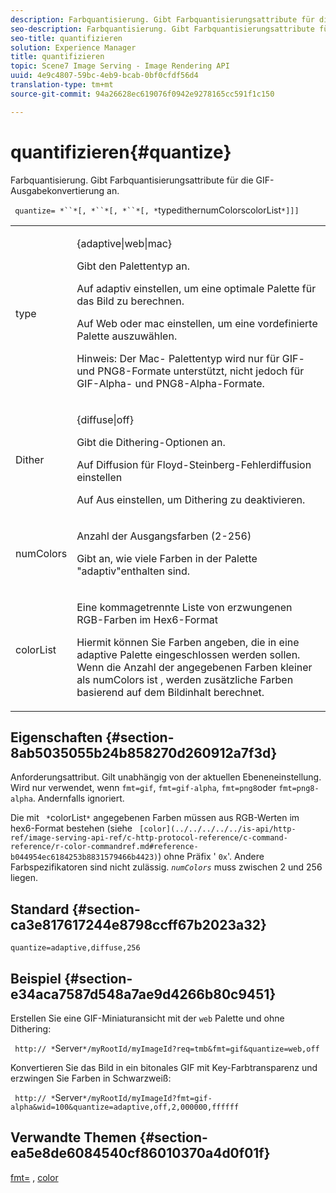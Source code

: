 ```yaml
---
description: Farbquantisierung. Gibt Farbquantisierungsattribute für die GIF-Ausgabekonvertierung an.
seo-description: Farbquantisierung. Gibt Farbquantisierungsattribute für die GIF-Ausgabekonvertierung an.
seo-title: quantifizieren
solution: Experience Manager
title: quantifizieren
topic: Scene7 Image Serving - Image Rendering API
uuid: 4e9c4807-59bc-4eb9-bcab-0bf0cfdf56d4
translation-type: tm+mt
source-git-commit: 94a26628ec619076f0942e9278165cc591f1c150

---
```



# quantifizieren{#quantize}

Farbquantisierung. Gibt Farbquantisierungsattribute für die GIF-Ausgabekonvertierung an.

` quantize= *``*[, *``*[, *``*[, *`typedithernumColorscolorList`*]]]`

<table id="table_A669A9058C8043A5BAE80B03A13B015B"> 
 <tbody> 
  <tr> 
   <td colname="col1"> <p> <span class="codeph"> <span class="varname"> type </span> </span> </p> </td> 
   <td colname="col2"> <p> <span class="codeph"> {adaptive|web|mac} </span> </p> <p>Gibt den Palettentyp an. </p> <p>Auf <span class="codeph"> adaptiv einstellen, </span> um eine optimale Palette für das Bild zu berechnen. </p> <p>Auf <span class="codeph"> Web </span> oder <span class="codeph"> mac einstellen, </span> um eine vordefinierte Palette auszuwählen. </p> <p> <p>Hinweis:  Der <span class="codeph"> Mac- </span> Palettentyp wird nur für GIF- und PNG8-Formate unterstützt, nicht jedoch für GIF-Alpha- und PNG8-Alpha-Formate. </p> </p> </td> 
  </tr> 
  <tr> 
   <td colname="col1"> <p> <span class="codeph"> <span class="varname"> Dither </span></span> </p> </td> 
   <td colname="col2"> <p> <span class="codeph"> {diffuse|off} </span> </p> <p>Gibt die Dithering-Optionen an. </p> <p>Auf <span class="codeph"> Diffusion </span> für Floyd-Steinberg-Fehlerdiffusion einstellen </p> <p>Auf <span class="codeph"> Aus einstellen, </span> um Dithering zu deaktivieren. </p> </td> 
  </tr> 
  <tr> 
   <td colname="col1"> <p> <span class="codeph"> <span class="varname"> numColors </span></span> </p> </td> 
   <td colname="col2"> <p>Anzahl der Ausgangsfarben (2-256) </p> <p>Gibt an, wie viele Farben in der <span class="codeph"> Palette "adaptiv"enthalten </span> sind. </p> </td> 
  </tr> 
  <tr> 
   <td colname="col1"> <p> <span class="codeph"> <span class="varname"> colorList </span></span> </p> </td> 
   <td colname="col2"> <p>Eine kommagetrennte Liste von erzwungenen RGB-Farben im Hex6-Format </p> <p>Hiermit können Sie Farben angeben, die in eine <span class="codeph"> adaptive </span> Palette eingeschlossen werden sollen. Wenn die Anzahl der angegebenen Farben kleiner als <span class="codeph"> numColors ist <span class="varname"></span> </span>, werden zusätzliche Farben basierend auf dem Bildinhalt berechnet. </p> </td> 
  </tr> 
 </tbody> 
</table>

## Eigenschaften {#section-8ab5035055b24b858270d260912a7f3d}

Anforderungsattribut. Gilt unabhängig von der aktuellen Ebeneneinstellung. Wird nur verwendet, wenn `fmt=gif`, `fmt=gif-alpha`, `fmt=png8`oder `fmt=png8-alpha`. Andernfalls ignoriert.

Die mit ` *`colorList`*` angegebenen Farben müssen aus RGB-Werten im hex6-Format bestehen (siehe ` [color](../../../../../is-api/http-ref/image-serving-api-ref/c-http-protocol-reference/c-command-reference/r-color-commandref.md#reference-b044954ec6184253b8831579466b4423)`) ohne Präfix &#39; `0x`&#39;. Andere Farbspezifikatoren sind nicht zulässig. *`numColors`* muss zwischen 2 und 256 liegen.

## Standard {#section-ca3e817617244e8798ccff67b2023a32}

`quantize=adaptive,diffuse,256`

## Beispiel {#section-e34aca7587d548a7ae9d4266b80c9451}

Erstellen Sie eine GIF-Miniaturansicht mit der `web` Palette und ohne Dithering:

` http:// *`Server`*/myRootId/myImageId?req=tmb&fmt=gif&quantize=web,off`

Konvertieren Sie das Bild in ein bitonales GIF mit Key-Farbtransparenz und erzwingen Sie Farben in Schwarzweiß:

` http:// *`Server`*/myRootId/myImageId?fmt=gif-alpha&wid=100&quantize=adaptive,off,2,000000,ffffff`

## Verwandte Themen {#section-ea5e8de6084540cf86010370a4d0f01f}

[fmt=](../../../../../is-api/http-ref/image-serving-api-ref/c-http-protocol-reference/c-command-reference/r-is-http-fmt.md#reference-cdf10043423b45ba9fe15157fb3ae37a) , [color](/help/aem-is-ir-api/is-api/http-ref/image-serving-api-ref/c-http-protocol-reference/c-data-types/r-is-http-color.md)
